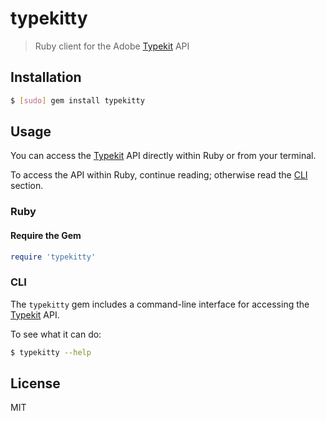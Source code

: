 # typekitty

> Ruby client for the Adobe [Typekit] API

## Installation

```sh
$ [sudo] gem install typekitty
```

## Usage

You can access the [Typekit] API directly within Ruby or from your terminal.

To access the API within Ruby, continue reading; otherwise read the [CLI]
section.

### Ruby

#### Require the Gem

```ruby
require 'typekitty'
```

### CLI

The `typekitty` gem includes a command-line interface for accessing the [Typekit]
API.

To see what it can do:

```sh
$ typekitty --help
```

## License

MIT

[Typekit]: http://typekit.com
[CLI]: #cli
[bundler]: http://bundler.io
